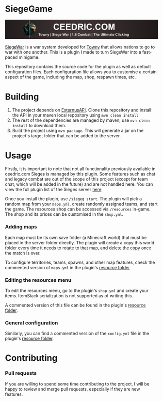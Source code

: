 # SiegeGame

![Banner](https://github.com/CeedricCom/Earth/blob/master/branding/Banner.png?raw=true)

<a href="https://github.com/TownyAdvanced/SiegeWar"> SiegeWar</a> is a war system developed for <a href="https://github.com/TownyAdvanced/Towny"> Towny</a> that allows nations to go to war with one another. This is a plugin I made to turn SiegeWar into a fast-paced minigame.

This repository contains the source code for the plugin as well as default configuration files. Each configuration file allows you to customise a certain aspect of the game, including the map, shop, respawn times, etc.

# Building

1. The project depends on <a href="https://github.com/DeltaOrion/ExternusAPI"> ExternusAPI</a>. Clone this repository and install the API in your maven local repository using `mvn clean install`
2. The rest of the dependencies are managed by maven, use `mvn clean install` to download them.
3. Build the project using `mvn package`. This will generate a jar on the project's target folder that can be added to the server.

# Usage

Firstly, it is important to note that not all functionality previously available in ceedric.com Sieges is managed by this plugin. Some features such as chat and legacy combat are out of the scope of this project (except for team chat, which will be added in the future) and are not handled here. You can view the full plugin list of the Sieges server <a href="https://github.com/CeedricCom/Sieges"> here</a>

Once you install the plugin, use `/siegeg start`. The plugin will pick a random map from your `maps.yml`, create randomly assigned teams, and start the game. The resources shop can be accessed via `/resources` in-game. The shop and its prices can be customised in the `shop.yml`.

### Adding maps

Each map must be its own save folder (a Minecraft world) that must be placed in the server folder directly. The plugin will create a copy this world folder every time it needs to rotate to that map, and delete the copy once the match is over.

To configure territories, teams, spawns, and other map features, check the commented version of `maps.yml` in the plugin's <a href="https://github.com/CeedricCom/SiegeGame/tree/master/src/main/resources"> resource folder</a>

### Editing the resources menu

To edit the resources menu, go to the plugin's `shop.yml` and create your items. ItemStack serialization is not supported as of writing this. 

A commented version of this file can be found in the plugin's <a href="https://github.com/CeedricCom/SiegeGame/tree/master/src/main/resources"> resource folder</a>.

### General configuration

Similarly, you can find a commented version of the `config.yml` file in the plugin's <a href="https://github.com/CeedricCom/SiegeGame/tree/master/src/main/resources"> resource folder</a>.

# Contributing

### Pull requests

If you are willing to spend some time contributing to the project, I will be happy to review and merge pull requests, especially if they are new features.
